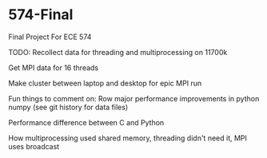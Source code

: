 # 574-Final
Final Project For ECE 574


TODO:
Recollect data for threading and multiprocessing on 11700k

Get MPI data for 16 threads

Make cluster between laptop and desktop for epic MPI run


Fun things to comment on:
Row major performance improvements in python numpy (see git history for data files)

Performance difference between C and Python

How multiprocessing used shared memory, threading didn't need it, MPI uses broadcast
